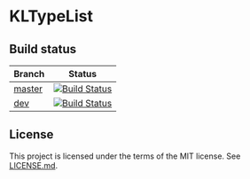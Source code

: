 # KLTypeList


## Build status

Branch | Status
-------|-------
[master](https://github.com/McMartin/KLTypeList/tree/master) | [![Build Status](https://travis-ci.org/McMartin/KLTypeList.svg?branch=master)](https://travis-ci.org/McMartin/KLTypeList)
[dev](https://github.com/McMartin/KLTypeList/tree/dev) | [![Build Status](https://travis-ci.org/McMartin/KLTypeList.svg?branch=dev)](https://travis-ci.org/McMartin/KLTypeList)


## License

This project is licensed under the terms of the MIT license. See [LICENSE.md](LICENSE.md).
